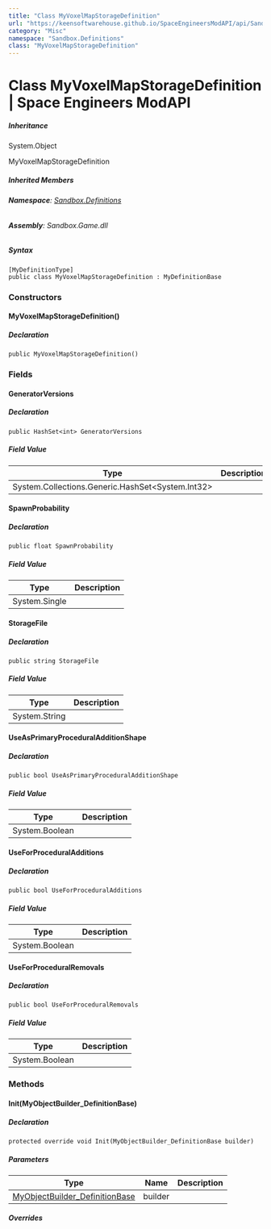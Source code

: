 ```yaml
---
title: "Class MyVoxelMapStorageDefinition"
url: "https://keensoftwarehouse.github.io/SpaceEngineersModAPI/api/Sandbox.Definitions.MyVoxelMapStorageDefinition.html"
category: "Misc"
namespace: "Sandbox.Definitions"
class: "MyVoxelMapStorageDefinition"
---
```


# Class MyVoxelMapStorageDefinition | Space Engineers ModAPI

##### Inheritance

System.Object

MyVoxelMapStorageDefinition

##### Inherited Members

###### **Namespace**: [Sandbox.Definitions](https://keensoftwarehouse.github.io/SpaceEngineersModAPI/api/Sandbox.Definitions.html)

###### **Assembly**: Sandbox.Game.dll

##### Syntax

```
[MyDefinitionType]
public class MyVoxelMapStorageDefinition : MyDefinitionBase
```

### Constructors

#### MyVoxelMapStorageDefinition()

##### Declaration

```
public MyVoxelMapStorageDefinition()
```

### Fields

#### GeneratorVersions

##### Declaration

```
public HashSet<int> GeneratorVersions
```

##### Field Value

| Type | Description |
| --- | --- |
| System.Collections.Generic.HashSet<System.Int32\> |     |

#### SpawnProbability

##### Declaration

```
public float SpawnProbability
```

##### Field Value

| Type | Description |
| --- | --- |
| System.Single |     |

#### StorageFile

##### Declaration

```
public string StorageFile
```

##### Field Value

| Type | Description |
| --- | --- |
| System.String |     |

#### UseAsPrimaryProceduralAdditionShape

##### Declaration

```
public bool UseAsPrimaryProceduralAdditionShape
```

##### Field Value

| Type | Description |
| --- | --- |
| System.Boolean |     |

#### UseForProceduralAdditions

##### Declaration

```
public bool UseForProceduralAdditions
```

##### Field Value

| Type | Description |
| --- | --- |
| System.Boolean |     |

#### UseForProceduralRemovals

##### Declaration

```
public bool UseForProceduralRemovals
```

##### Field Value

| Type | Description |
| --- | --- |
| System.Boolean |     |

### Methods

#### Init(MyObjectBuilder\_DefinitionBase)

##### Declaration

```
protected override void Init(MyObjectBuilder_DefinitionBase builder)
```

##### Parameters

| Type | Name | Description |
| --- | --- | --- |
| [MyObjectBuilder\_DefinitionBase](https://keensoftwarehouse.github.io/SpaceEngineersModAPI/api/VRage.Game.MyObjectBuilder_DefinitionBase.html) | builder |     |

##### Overrides